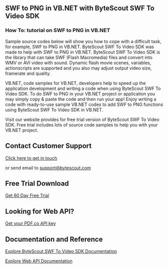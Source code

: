 ## SWF to PNG in VB.NET with ByteScout SWF To Video SDK

### How To: tutorial on SWF to PNG in VB.NET

Sample source codes below will show you how to cope with a difficult task, for example, SWF to PNG in VB.NET. ByteScout SWF To Video SDK was made to help with SWF to PNG in VB.NET. ByteScout SWF To Video SDK is the library that can take SWF (Flash Macromedia) files and convert into WMV or AVI video with sound. Dynamic flash movie scenes, variables, actionscripts are supported and you also may adjust output video size, framerate and quality.

VB.NET, code samples for VB.NET, developers help to speed up the application development and writing a code when using ByteScout SWF To Video SDK. To do SWF to PNG in your VB.NET project or application you may simply copy & paste the code and then run your app! Enjoy writing a code with ready-to-use sample VB.NET codes to add SWF to PNG functions using ByteScout SWF To Video SDK in VB.NET.

Visit our website provides for free trial version of ByteScout SWF To Video SDK. Free trial includes lots of source code samples to help you with your VB.NET project.

## Contact Customer Support

[Click here to get in touch](https://bytescout.zendesk.com/hc/en-us/requests/new?subject=ByteScout%20SWF%20To%20Video%20SDK%20Question)

or send email to [support@bytescout.com](mailto:support@bytescout.com?subject=ByteScout%20SWF%20To%20Video%20SDK%20Question) 

## Free Trial Download

[Get 60 Day Free Trial](https://bytescout.com/download/web-installer?utm_source=github-readme)

## Looking for Web API? 

[Get your PDF.co API key](https://pdf.co/documentation/api?utm_source=github-readme)

## Documentation and Reference

[Explore ByteScout SWF To Video SDK Documentation](https://bytescout.com/documentation/index.html?utm_source=github-readme)

[Explore Web API Documentation](https://pdf.co/documentation/api?utm_source=github-readme)